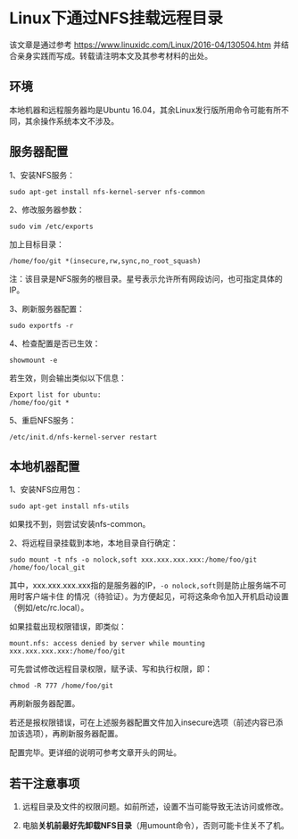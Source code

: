 <meta http-equiv="Content-Type" content="text/html; charset=utf-8">

# Linux下通过NFS挂载远程目录

该文章是通过参考 https://www.linuxidc.com/Linux/2016-04/130504.htm 并结合亲身实践而写成。转载请注明本文及其参考材料的出处。

## 环境

本地机器和远程服务器均是Ubuntu 16.04，其余Linux发行版所用命令可能有所不同，其余操作系统本文不涉及。

## 服务器配置

1、安装NFS服务：

```
sudo apt-get install nfs-kernel-server nfs-common
```

2、修改服务器参数：

```
sudo vim /etc/exports
```

加上目标目录：

```
/home/foo/git *(insecure,rw,sync,no_root_squash)
```

注：该目录是NFS服务的根目录。星号表示允许所有网段访问，也可指定具体的IP。

3、刷新服务器配置：

```
sudo exportfs -r
```

4、检查配置是否已生效：

```
showmount -e
```

若生效，则会输出类似以下信息：

```
Export list for ubuntu:
/home/foo/git *
```

5、重启NFS服务：

```
/etc/init.d/nfs-kernel-server restart
```


## 本地机器配置

1、安装NFS应用包：

```
sudo apt-get install nfs-utils
```

如果找不到，则尝试安装nfs-common。

2、将远程目录挂载到本地，本地目录自行确定：

```
sudo mount -t nfs -o nolock,soft xxx.xxx.xxx.xxx:/home/foo/git /home/foo/local_git
```

其中，xxx.xxx.xxx.xxx指的是服务器的IP，`-o nolock,soft`则是防止服务端不可用时客户端卡住
的情况（待验证）。为方便起见，可将这条命令加入开机启动设置（例如/etc/rc.local）。

如果挂载出现权限错误，即类似：

```
mount.nfs: access denied by server while mounting xxx.xxx.xxx.xxx:/home/foo/git
```

可先尝试修改远程目录权限，赋予读、写和执行权限，即：

```
chmod -R 777 /home/foo/git
```

再刷新服务器配置。

若还是报权限错误，可在上述服务器配置文件加入insecure选项（前述内容已添加该选项），再刷新服务器配置。


配置完毕。更详细的说明可参考文章开头的网址。


## 若干注意事项

1. 远程目录及文件的权限问题。如前所述，设置不当可能导致无法访问或修改。

2. 电脑**关机前最好先卸载NFS目录**（用umount命令），否则可能卡住关不了机。

